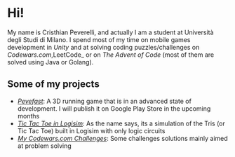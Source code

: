 # Hi!

My name is Cristhian Peverelli, and actually I am a student at Università degli Studi di Milano. I spend most of my time on mobile games development in _Unity_ and at solving coding puzzles/challenges on _Codewars.com_,LeetCode_ or on _The Advent of Code_ (most of them are solved using Java or Golang).

## Some of my projects

* _[Pevefast](https://github.com/CristhianPeverelli/Pevefast)_: A 3D running game that is in an advanced state of development. I will publish it on Google Play Store in the upcoming months
* _[Tic Tac Toe in Logisim](https://github.com/CristhianPeverelli/Logisim-Tris-Project)_: As the name says, its a simulation of the Tris (or Tic Tac Toe) built in Logisim with only logic circuits
* _[My Codewars.com Challenges](https://github.com/CristhianPeverelli/Codewars-Challenge)_: Some challenges solutions mainly aimed at problem solving

